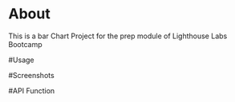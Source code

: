 <h1>About</h1>
<p> This is a bar Chart Project for the prep module of Lighthouse Labs Bootcamp</p>

#Usage

#Screenshots

#API Function
